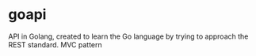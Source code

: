 # goapi
API in Golang, created to learn the Go language by trying to approach the REST standard. 
MVC pattern 
